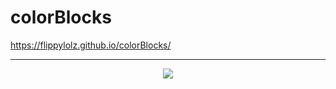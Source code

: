 # colorBlocks
https://flippylolz.github.io/colorBlocks/
_________________________________________
<div align="center">
  <img src="https://cloud.githubusercontent.com/assets/10631059/22925047/f97da9e0-f2af-11e6-8166-e7385bff8a44.gif"/>
</div>

